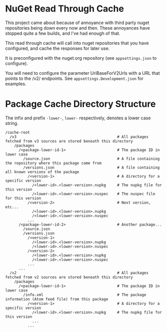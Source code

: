 # NuGet Read Through Cache

This project came about because of annoyance with third party nuget repositories being down every now and then.
These annoyances have stopped quite a few builds, and I've had enough of that.

This read through cache will call into nuget repositories that you have configured, and cache the responses for
later use.

It is preconfigured with the nuget.org repository (see `appsettings.json` to configure).

You will need to configure the parameter UriBaseForV2Urls with a URL that points to the /v2/ endpoints. See `appsettings.Development.json` for examples.

# Package Cache Directory Structure

The infix and prefix `-lower-`, `lower-` respectively, denotes a lower case string.

```
/cache-root
  /v3                                             # All packages fetched from v3 sources are stored beneath this directory
    /packages
      /<package-lower-id-1>                       # The package ID in lower case
        /source.json                              # A file containing the repository where this package came from
        /versions.json                            # A file containing all known versions of the package
          /<version-1>                            # A directory for a specific version
            /<lower-id>.<lower-version>.nupkg     # The nupkg file for this version
            /<lower-id>.<lower-version>.nuspec    # The nuspec file for this version
          /<version-2>                            # Next version, etc...
            /<lower-id>.<lower-version>.nupkg
            /<lower-id>.<lower-version>.nuspec
          ...
      /<package-lower-id-2>                       # Another package...
        /source.json
        /versions.json
          /<version-1>
            /<lower-id>.<lower-version>.nupkg
            /<lower-id>.<lower-version>.nuspec
          /<version-2>
            /<lower-id>.<lower-version>.nupkg
            /<lower-id>.<lower-version>.nuspec
          ...
      ...
  /v2                                             # All packages fetched from v2 sources are stored beneath this directory
    /packages
      /<package-lower-id-1>                       # The package ID in lower case
        /info.xml                                 # The package information (Atom feed file) from this package
          /<version-1>                            # A directory for a specific version
            /<lower-id>.<lower-version>.nupkg     # The nupkg file for this version
            ...
          ...
```
